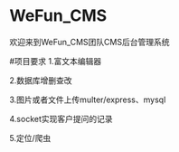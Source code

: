 # WeFun_CMS
欢迎来到WeFun_CMS团队CMS后台管理系统

#项目要求
1.富文本编辑器

2.数据库增删查改

3.图片或者文件上传multer/express、mysql

4.socket实现客户提问的记录

5.定位/爬虫
